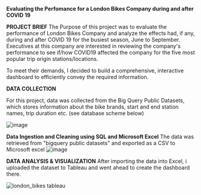 **Evaluating the Perfomance for a London Bikes Company during and after COVID 19**

**PROJECT BRIEF**
The Purpose of this project was to evaluate the performance of London Bikes Company and analyze the effects had, if any, during and after COVID 19 for the busiest season, June to September. Executives at this company are interested in reviewing the company's performance to see if/how COVID19 affected the company for the five most popular trip origin stations/locations. 

To meet their demands, I decided to build a comprehensive, interactive dashboard to efficiently convey the required information.


**DATA COLLECTION**

For this project, data was collected from the Big Query Public Datasets, which stores information about the bike brands, start and end station names, trip duration etc. (see database scheme below)

![image](https://github.com/cezekwem/portfolio/assets/135195102/7fda08aa-4fd2-471b-8747-63b7df104e16)

**Data Ingestion and Cleaning using SQL and Microsoft Excel**
The data was retrieved from "bigquery public datasets" and exported as a CSV to Microsoft excel
![image](https://github.com/cezekwem/portfolio/assets/135195102/c3a0b843-c431-454c-9f78-04f80fdb3e5d)

**DATA ANALYSIS & VISUALIZATION**
After importing the data into Excel, i uploaded the dataset to Tableau and went ahead to create the dashboard there. 

![london_bikes tableau ](https://github.com/cezekwem/portfolio/assets/135195102/47465c07-3264-4b55-86ee-a709f85ea35e)
